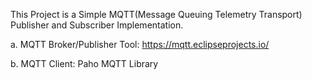This Project is a Simple MQTT(Message Queuing Telemetry Transport) Publisher and Subscriber Implementation.

a. MQTT Broker/Publisher Tool: https://mqtt.eclipseprojects.io/

b. MQTT Client: Paho MQTT Library
